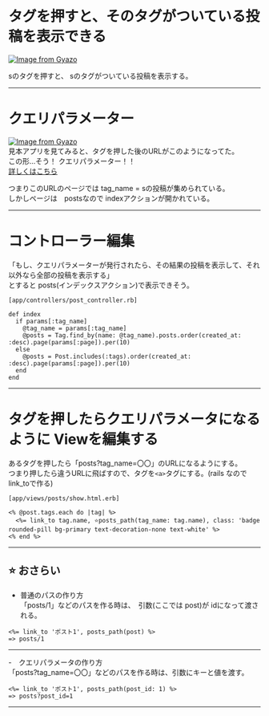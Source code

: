 # タグを押すと、そのタグがついている投稿を表示できる
[![Image from Gyazo](https://i.gyazo.com/05ebcd9cc828ca5db129bada84a5dddd.png)](https://gyazo.com/05ebcd9cc828ca5db129bada84a5dddd)
  
sのタグを押すと、 sのタグがついている投稿を表示する。
***

# クエリパラメーター
[![Image from Gyazo](https://i.gyazo.com/d75e3f3de42d989e1bdb76fb4986aeda.png)](https://gyazo.com/d75e3f3de42d989e1bdb76fb4986aeda)    
見本アプリを見てみると、タグを押した後のURLがこのようになってた。    
この形...そう！ クエリパラメーター！！    
[詳しくはこちら](https://github.com/Tarara33/TIL/blob/main/Rails/Controller/%E3%82%AF%E3%82%A8%E3%83%AA%E3%83%91%E3%83%A9%E3%83%A1%E3%83%BC%E3%82%BF%E3%83%BC.md)
    
つまりこのURLのページでは tag_name = sの投稿が集められている。    
しかしページは　postsなので indexアクションが開かれている。
***

# コントローラー編集
「もし、クエリパラメーターが発行されたら、その結果の投稿を表示して、それ以外なら全部の投稿を表示する」    
とすると posts(インデックスアクション)で表示できそう。
~~~
[app/controllers/post_controller.rb]

def index
  if params[:tag_name]
    @tag_name = params[:tag_name]
    @posts = Tag.find_by(name: @tag_name).posts.order(created_at: :desc).page(params[:page]).per(10)
  else
    @posts = Post.includes(:tags).order(created_at: :desc).page(params[:page]).per(10)
  end
end
~~~
***

# タグを押したらクエリパラメータになるように Viewを編集する
あるタグを押したら「posts?tag_name=〇〇」のURLになるようにする。    
つまり押したら違うURLに飛ばすので、タグを`<a>`タグにする。(rails なので link_toで作る)
~~~
[app/views/posts/show.html.erb]

<% @post.tags.each do |tag| %>
  <%= link_to tag.name, ⭐️posts_path(tag_name: tag.name), class: 'badge rounded-pill bg-primary text-decoration-none text-white' %>
<% end %>
~~~
***

## ⭐️ おさらい
- 普通のパスの作り方    
「posts/1」などのパスを作る時は、　引数(ここでは post)が idになって渡される。
~~~
<%= link_to 'ポスト1', posts_path(post) %>
=> posts/1
~~~
***

-　クエリパラメータの作り方    
「posts?tag_name=〇〇」などのパスを作る時は、引数にキーと値を渡す。
~~~
<%= link_to 'ポスト1', posts_path(post_id: 1) %>
=> posts?post_id=1
~~~
***



